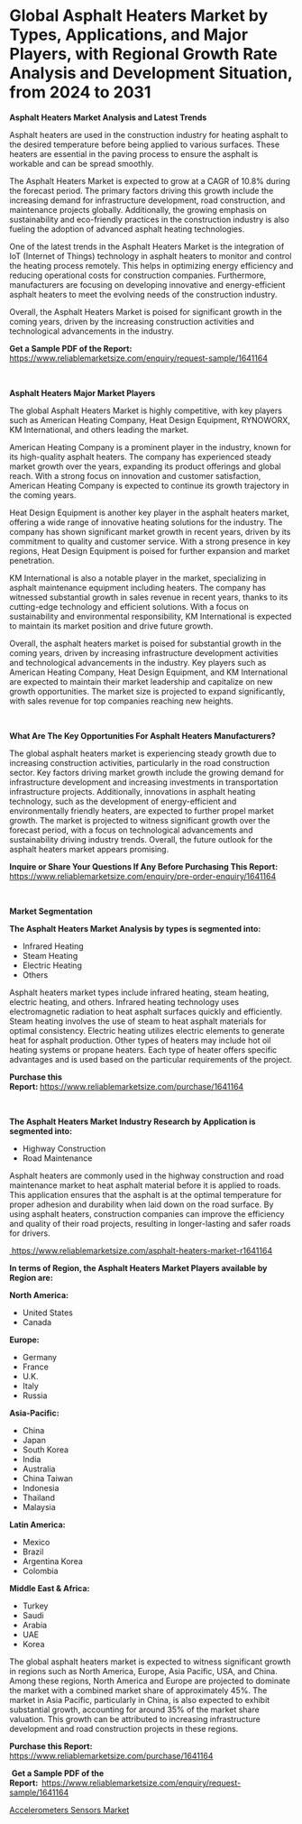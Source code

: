 <p><h1>Global Asphalt Heaters Market by Types, Applications, and Major Players, with Regional Growth Rate Analysis and Development Situation, from 2024 to 2031</h1></p><p><strong>Asphalt Heaters Market Analysis and Latest Trends</strong></p>
<p><p>Asphalt heaters are used in the construction industry for heating asphalt to the desired temperature before being applied to various surfaces. These heaters are essential in the paving process to ensure the asphalt is workable and can be spread smoothly.</p><p>The Asphalt Heaters Market is expected to grow at a CAGR of 10.8% during the forecast period. The primary factors driving this growth include the increasing demand for infrastructure development, road construction, and maintenance projects globally. Additionally, the growing emphasis on sustainability and eco-friendly practices in the construction industry is also fueling the adoption of advanced asphalt heating technologies.</p><p>One of the latest trends in the Asphalt Heaters Market is the integration of IoT (Internet of Things) technology in asphalt heaters to monitor and control the heating process remotely. This helps in optimizing energy efficiency and reducing operational costs for construction companies. Furthermore, manufacturers are focusing on developing innovative and energy-efficient asphalt heaters to meet the evolving needs of the construction industry.</p><p>Overall, the Asphalt Heaters Market is poised for significant growth in the coming years, driven by the increasing construction activities and technological advancements in the industry.</p></p>
<p><strong>Get a Sample PDF of the Report:&nbsp;</strong> <a href="https://www.reliablemarketsize.com/enquiry/request-sample/1641164">https://www.reliablemarketsize.com/enquiry/request-sample/1641164</a></p>
<p>&nbsp;</p>
<p><strong>Asphalt Heaters Major Market Players</strong></p>
<p><p>The global Asphalt Heaters Market is highly competitive, with key players such as American Heating Company, Heat Design Equipment, RYNOWORX, KM International, and others leading the market.</p><p>American Heating Company is a prominent player in the industry, known for its high-quality asphalt heaters. The company has experienced steady market growth over the years, expanding its product offerings and global reach. With a strong focus on innovation and customer satisfaction, American Heating Company is expected to continue its growth trajectory in the coming years.</p><p>Heat Design Equipment is another key player in the asphalt heaters market, offering a wide range of innovative heating solutions for the industry. The company has shown significant market growth in recent years, driven by its commitment to quality and customer service. With a strong presence in key regions, Heat Design Equipment is poised for further expansion and market penetration.</p><p>KM International is also a notable player in the market, specializing in asphalt maintenance equipment including heaters. The company has witnessed substantial growth in sales revenue in recent years, thanks to its cutting-edge technology and efficient solutions. With a focus on sustainability and environmental responsibility, KM International is expected to maintain its market position and drive future growth.</p><p>Overall, the asphalt heaters market is poised for substantial growth in the coming years, driven by increasing infrastructure development activities and technological advancements in the industry. Key players such as American Heating Company, Heat Design Equipment, and KM International are expected to maintain their market leadership and capitalize on new growth opportunities. The market size is projected to expand significantly, with sales revenue for top companies reaching new heights.</p></p>
<p>&nbsp;</p>
<p><strong>What Are The Key Opportunities For Asphalt Heaters Manufacturers?</strong></p>
<p><p>The global asphalt heaters market is experiencing steady growth due to increasing construction activities, particularly in the road construction sector. Key factors driving market growth include the growing demand for infrastructure development and increasing investments in transportation infrastructure projects. Additionally, innovations in asphalt heating technology, such as the development of energy-efficient and environmentally friendly heaters, are expected to further propel market growth. The market is projected to witness significant growth over the forecast period, with a focus on technological advancements and sustainability driving industry trends. Overall, the future outlook for the asphalt heaters market appears promising.</p></p>
<p><strong>Inquire or Share Your Questions If Any Before Purchasing This Report:</strong> <a href="https://www.reliablemarketsize.com/enquiry/pre-order-enquiry/1641164">https://www.reliablemarketsize.com/enquiry/pre-order-enquiry/1641164</a></p>
<p>&nbsp;</p>
<p><strong>Market Segmentation</strong></p>
<p><strong>The Asphalt Heaters Market Analysis by types is segmented into:</strong></p>
<p><ul><li>Infrared Heating</li><li>Steam Heating</li><li>Electric Heating</li><li>Others</li></ul></p>
<p><p>Asphalt heaters market types include infrared heating, steam heating, electric heating, and others. Infrared heating technology uses electromagnetic radiation to heat asphalt surfaces quickly and efficiently. Steam heating involves the use of steam to heat asphalt materials for optimal consistency. Electric heating utilizes electric elements to generate heat for asphalt production. Other types of heaters may include hot oil heating systems or propane heaters. Each type of heater offers specific advantages and is used based on the particular requirements of the project.</p></p>
<p><strong>Purchase this Report:&nbsp;</strong><a href="https://www.reliablemarketsize.com/purchase/1641164">https://www.reliablemarketsize.com/purchase/1641164</a></p>
<p>&nbsp;</p>
<p><strong>The Asphalt Heaters Market Industry Research by Application is segmented into:</strong></p>
<p><ul><li>Highway Construction</li><li>Road Maintenance</li></ul></p>
<p><p>Asphalt heaters are commonly used in the highway construction and road maintenance market to heat asphalt material before it is applied to roads. This application ensures that the asphalt is at the optimal temperature for proper adhesion and durability when laid down on the road surface. By using asphalt heaters, construction companies can improve the efficiency and quality of their road projects, resulting in longer-lasting and safer roads for drivers.</p></p>
<p><a href="https://www.reliablemarketsize.com/asphalt-heaters-market-r1641164">&nbsp;https://www.reliablemarketsize.com/asphalt-heaters-market-r1641164</a></p>
<p><strong>In terms of Region, the Asphalt Heaters Market Players available by Region are:</strong></p>
<p>
    <p> <strong> North America: </strong>
        <ul>
            <li>United States</li>
            <li>Canada</li>
        </ul>
        </p> 
    <p> <strong> Europe: </strong>
        <ul>
            <li>Germany</li>
            <li>France</li>
            <li>U.K.</li>
            <li>Italy</li>
            <li>Russia</li>
        </ul>
        </p> 
    <p> <strong> Asia-Pacific: </strong>
        <ul>
            <li>China</li>
            <li>Japan</li>
            <li>South Korea</li>
            <li>India</li>
            <li>Australia</li>
            <li>China Taiwan</li>
            <li>Indonesia</li>
            <li>Thailand</li>
            <li>Malaysia</li>
        </ul>
        </p> 
    <p> <strong> Latin America: </strong>
        <ul>
            <li>Mexico</li>
            <li>Brazil</li>
            <li>Argentina Korea</li>
            <li>Colombia</li>
        </ul>
        </p> 
    <p> <strong> Middle East & Africa: </strong>
        <ul>
            <li>Turkey</li>
            <li>Saudi</li>
            <li>Arabia</li>
            <li>UAE</li>
            <li>Korea</li>
        </ul>
    </p>
    </p>
<p><p>The global asphalt heaters market is expected to witness significant growth in regions such as North America, Europe, Asia Pacific, USA, and China. Among these regions, North America and Europe are projected to dominate the market with a combined market share of approximately 45%. The market in Asia Pacific, particularly in China, is also expected to exhibit substantial growth, accounting for around 35% of the market share valuation. This growth can be attributed to increasing infrastructure development and road construction projects in these regions.</p></p>
<p><strong>Purchase this Report: </strong><a href="https://www.reliablemarketsize.com/purchase/1641164">https://www.reliablemarketsize.com/purchase/1641164</a></p>
<p>&nbsp;<strong>Get a Sample PDF of the Report:&nbsp;&nbsp;</strong><a href="https://www.reliablemarketsize.com/enquiry/request-sample/1641164">https://www.reliablemarketsize.com/enquiry/request-sample/1641164</a></p>
<p><strong></strong></p>
<p><p><a href="https://issuu.com/reportprime-2/docs/accelerometers-sensors-market-size-2030.pptx">Accelerometers Sensors Market</a></p></p>